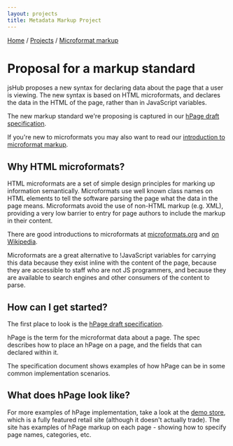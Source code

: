 ```yaml
---
layout: projects
title: Metadata Markup Project 
---
```


<p class="path noprint">
  <a class="pathentry" href="/">Home</a> 
  <span class="pathentry sep">/</span>
  <a class="pathentry" href="/projects/">Projects</a> 
  <span class="pathentry sep">/</span>
  <a class="pathentry" href="/projects/markup/">Microformat markup</a> 
  <br style="clear: both" />
</p>


# Proposal for a markup standard #

jsHub proposes a new syntax for declaring data about the page that a user is viewing. The new syntax is based on HTML microformats, and declares the data in the HTML of the page, rather than in JavaScript variables.

The new markup standard we're proposing is captured in our [hPage draft specification](/hPage).

If you're new to microformats you may also want to read our [introduction to microformat markup](./introduction.html).

## Why HTML microformats? ##
HTML microformats are a set of simple design principles for marking up information semantically. Microformats use well known class names on HTML elements to tell the software parsing the page what the data in the page means. Microformats avoid the use of non-HTML markup (e.g. XML), providing a very low barrier to entry for page authors to include the markup in their content.

There are good introductions to microformats at [microformats.org](http://microformats.org/) and [on Wikipedia](http://en.wikipedia.org/wiki/Microformats).

Microformats are a great alternative to !JavaScript variables for carrying this data because they exist inline with the content of the page, because they are accessible to staff who are not JS programmers, and because they are available to search engines and other consumers of the content to parse.

## How can I get started? ##

The first place to look is the [hPage draft specification](/hPage). 

hPage is the term for the microformat data about a page. The spec describes how to place an hPage on a page, and the fields that can declared within it.

The specification document shows examples of how hPage can be in some common implementation scenarios.

## What does hPage look like? ##
For more examples of hPage implementation, take a look at the [demo store](/projects/demos/), which is a fully featured retail site (although it doesn't actually trade). The site has examples of hPage markup on each page - showing how to specify page names, categories, etc.
